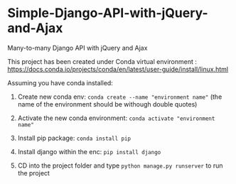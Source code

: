 # Simple-Django-API-with-jQuery-and-Ajax
Many-to-many Django API with jQuery and Ajax


This project has been created under Conda virtual environment : https://docs.conda.io/projects/conda/en/latest/user-guide/install/linux.html

Assuming you have conda installed:

1) Create new conda env: ``` conda create --name "environment name" ``` (the name of the environment should be withough double quotes) 

2) Activate the new conda environment: ```conda activate "environment name"``` 

3) Install pip package: ```conda install pip```

4) Install django within the enc: ```pip install django``` 

5) CD into the project folder and type ```python manage.py runserver``` to run the project 
